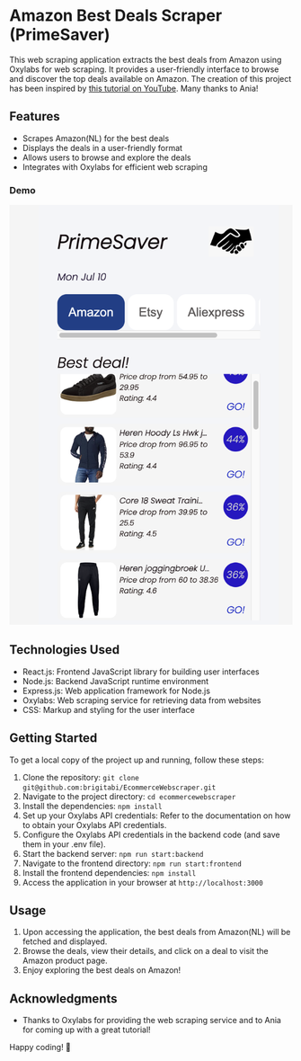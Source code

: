 # Amazon Best Deals Scraper (PrimeSaver)

This web scraping application extracts the best deals from Amazon using Oxylabs for web scraping. It provides a user-friendly interface to browse and discover the top deals available on Amazon. The creation of this project has been inspired by [this tutorial on YouTube](https://www.youtube.com/watch?v=2hSC2HaPJDA). Many thanks to Ania! 

## Features

- Scrapes Amazon(NL) for the best deals
- Displays the deals in a user-friendly format
- Allows users to browse and explore the deals
- Integrates with Oxylabs for efficient web scraping

### Demo

![PrimeSaver](src/images/PrimeSaver.png)

## Technologies Used

- React.js: Frontend JavaScript library for building user interfaces
- Node.js: Backend JavaScript runtime environment
- Express.js: Web application framework for Node.js
- Oxylabs: Web scraping service for retrieving data from websites
- CSS: Markup and styling for the user interface

## Getting Started

To get a local copy of the project up and running, follow these steps:

1. Clone the repository: `git clone git@github.com:brigitabi/EcommerceWebscraper.git`
2. Navigate to the project directory: `cd ecommercewebscraper`
3. Install the dependencies: `npm install`
4. Set up your Oxylabs API credentials: Refer to the documentation on how to obtain your Oxylabs API credentials.
5. Configure the Oxylabs API credentials in the backend code (and save them in your .env file).
6. Start the backend server: `npm run start:backend`
7. Navigate to the frontend directory: `npm run start:frontend`
8. Install the frontend dependencies: `npm install`
9. Access the application in your browser at `http://localhost:3000`

## Usage

1. Upon accessing the application, the best deals from Amazon(NL) will be fetched and displayed.
2. Browse the deals, view their details, and click on a deal to visit the Amazon product page.
3. Enjoy exploring the best deals on Amazon!

## Acknowledgments
- Thanks to Oxylabs for providing the web scraping service and to Ania for coming up with a great tutorial!

Happy coding! 🚀


